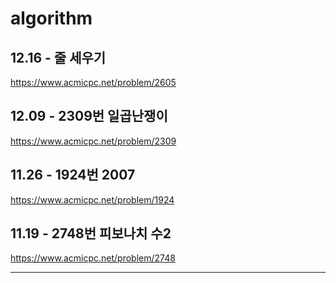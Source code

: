 # algorithm

## 12.16 - 줄 세우기
https://www.acmicpc.net/problem/2605

## 12.09 - 2309번 일곱난쟁이
https://www.acmicpc.net/problem/2309

## 11.26 - 1924번 2007
https://www.acmicpc.net/problem/1924

## 11.19 - 2748번 피보나치 수2
https://www.acmicpc.net/problem/2748

---
